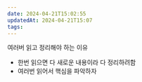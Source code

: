 ```yaml
---
date: 2024-04-21T15:02:55
updatedAt: 2024-04-21T15:07
tags: 
---
```

여러버 읽고 정리해야 하는 이유
- 한번 읽으면 다 새로운 내용이라 다 정리하려함
- 여러번 읽어서 핵심을 파악하자